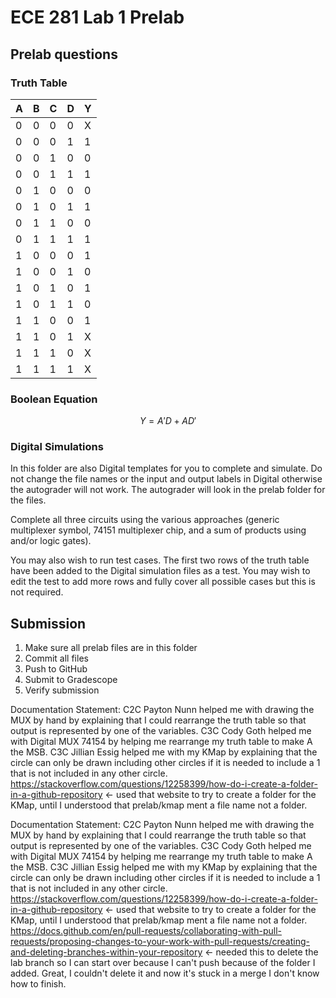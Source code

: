 # ECE 281 Lab 1 Prelab

## Prelab questions

### Truth Table

| A | B | C | D | Y |
|---|---|---|---|---|
| 0 | 0 | 0 | 0 | X |
| 0 | 0 | 0 | 1 | 1 |
| 0 | 0 | 1 | 0 | 0 |
| 0 | 0 | 1 | 1 | 1 |
| 0 | 1 | 0 | 0 | 0 |
| 0 | 1 | 0 | 1 | 1 |
| 0 | 1 | 1 | 0 | 0 |
| 0 | 1 | 1 | 1 | 1 |
| 1 | 0 | 0 | 0 | 1 |
| 1 | 0 | 0 | 1 | 0 |
| 1 | 0 | 1 | 0 | 1 |
| 1 | 0 | 1 | 1 | 0 |
| 1 | 1 | 0 | 0 | 1 |
| 1 | 1 | 0 | 1 | X |
| 1 | 1 | 1 | 0 | X |
| 1 | 1 | 1 | 1 | X |

### Boolean Equation

$$
Y = A'D+AD'
$$

### Digital Simulations

In this folder are also Digital templates for you to complete and simulate.  Do not change the file names or the input and output labels in Digital otherwise the autograder will not work.  The autograder will look in the prelab folder for the files.

Complete all three circuits using the various approaches (generic multiplexer symbol, 74151 multiplexer chip, and a sum of products using and/or logic gates).

You may also wish to run test cases.  The first two rows of the truth table have been added to the Digital simulation files as a test.  You may wish to edit the test to add more rows and fully cover all possible cases but this is not required.

## Submission

1. Make sure all prelab files are in this folder
2. Commit all files
3. Push to GitHub
4. Submit to Gradescope
5. Verify submission

Documentation Statement: C2C Payton Nunn helped me with drawing the MUX by hand by explaining that I could
rearrange the truth table so that output is represented by one of the variables. C3C Cody Goth helped me with Digital MUX 74154
by helping me rearrange my truth table to make A the MSB. C3C Jillian Essig helped me with my KMap by explaining that the circle 
can only be drawn including other circles if it is needed to include a 1 that is not included in any other circle. https://stackoverflow.com/questions/12258399/how-do-i-create-a-folder-in-a-github-repository
<- used that website to try to create a folder for the KMap, until I understood that prelab/kmap ment a file name not a folder.

Documentation Statement: C2C Payton Nunn helped me with drawing the MUX by hand by explaining that I could
rearrange the truth table so that output is represented by one of the variables. C3C Cody Goth helped me with Digital MUX 74154
by helping me rearrange my truth table to make A the MSB. C3C Jillian Essig helped me with my KMap by explaining that the circle 
can only be drawn including other circles if it is needed to include a 1 that is not included in any other circle. https://stackoverflow.com/questions/12258399/how-do-i-create-a-folder-in-a-github-repository
<- used that website to try to create a folder for the KMap, until I understood that prelab/kmap ment a file name not a folder.
https://docs.github.com/en/pull-requests/collaborating-with-pull-requests/proposing-changes-to-your-work-with-pull-requests/creating-and-deleting-branches-within-your-repository 
<- needed this to delete the lab branch so I can start over because I can't push because of the folder I added. Great, I couldn't delete it and now it's stuck in a merge I don't know how to finish.